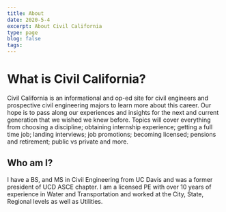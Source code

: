 ```yaml
---
title: About
date: 2020-5-4
excerpt: About Civil California
type: page
blog: false
tags:
---
```

# What is Civil California?
Civil California is an informational and op-ed site for civil engineers and prospective civil engineering majors to learn more about this career. Our hope is to pass along our experiences and insights for the next and current generation that we wished we knew before. Topics will cover everything from choosing a discipline; obtaining internship experience; getting a full time job; landing interviews; job promotions; becoming licensed; pensions and retirement; public vs private and more.

## Who am I?
I have a BS, and MS in Civil Engineering from UC Davis and was a former president of UCD ASCE chapter. I am a licensed PE with over 10 years of experience in Water and Transportation and worked at the City, State, Regional levels as well as Utilities.   

